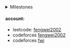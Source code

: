 <details>
 <summary>Milestones</summary>

- leetcode AC888: [date: 2022-09-12](https://raw.githubusercontent.com/psychonaut1f/a/main/img/320CD7E92CAB857071684E4279152692.jpg)
- codeforces AC100: [date: 2022-09-15](https://raw.githubusercontent.com/psychonaut1f/a/main/img/20220915233207.png)
- leetcode AC1000: 开启四位数纪元 [date: 2022-11-18](https://raw.githubusercontent.com/psychonaut1f/a/main/img/20221118225708.png)
- leetcode AC1024: `2^10` [date: 2022-11-28](https://raw.githubusercontent.com/psychonaut1f/b/main/img/202211281648347.png)
- codeforces AC222: []()

</details>

#### account:

- leetcode: [fengwei2002](https://leetcode.cn/u/fengwei2002/)
- codeforces [fengwei2002](https://codeforces.com/profile/fengwei2002) 
- codeforces [fwi](https://codeforces.com/profile/fwi)